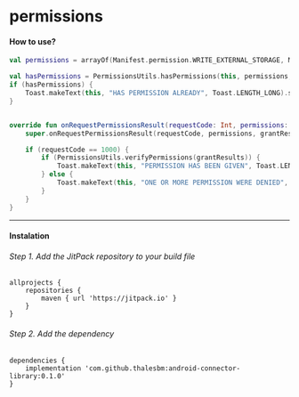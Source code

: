 # permissions

#### How to use?

```kotlin
val permissions = arrayOf(Manifest.permission.WRITE_EXTERNAL_STORAGE, Manifest.permission.READ_EXTERNAL_STORAGE, Manifest.permission.CAMERA)

val hasPermissions = PermissionsUtils.hasPermissions(this, permissions, 1000)
if (hasPermissions) {
    Toast.makeText(this, "HAS PERMISSION ALREADY", Toast.LENGTH_LONG).show()
}


override fun onRequestPermissionsResult(requestCode: Int, permissions: Array<out String>, grantResults: IntArray) {
    super.onRequestPermissionsResult(requestCode, permissions, grantResults)

    if (requestCode == 1000) {
        if (PermissionsUtils.verifyPermissions(grantResults)) {
            Toast.makeText(this, "PERMISSION HAS BEEN GIVEN", Toast.LENGTH_LONG).show()
        } else {
            Toast.makeText(this, "ONE OR MORE PERMISSION WERE DENIED", Toast.LENGTH_LONG).show()
        }
    }
}
```


------

#### Instalation

###### Step 1. Add the JitPack repository to your build file
```
allprojects {
    repositories {
        maven { url 'https://jitpack.io' }
    }
}
```

###### Step 2. Add the dependency
```
dependencies {
    implementation 'com.github.thalesbm:android-connector-library:0.1.0'
}
```
